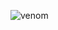 ![venom](https://capsule-render.vercel.app/api?type=venom&height=200&text=홍승표바보.&fontSize=70&color=0:8871e5,100:b678c4&stroke=b678c4)
